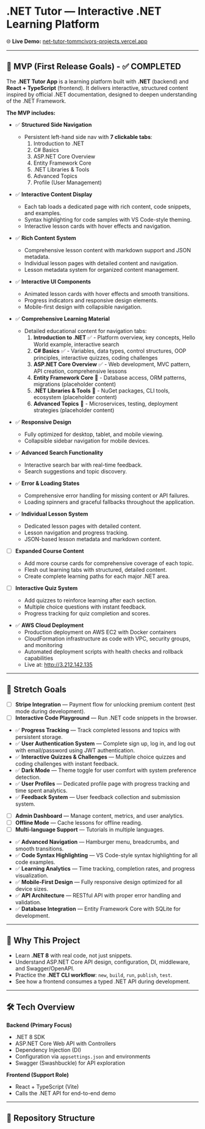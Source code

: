 # .NET Tutor — Interactive .NET Learning Platform

🌐 **Live Demo:** [net-tutor-tommcivors-projects.vercel.app](https://net-tutor-tommcivors-projects.vercel.app)

---

## 🚀 MVP (First Release Goals) - ✅ COMPLETED

The **.NET Tutor App** is a learning platform built with **.NET** (backend) and **React + TypeScript** (frontend).
It delivers interactive, structured content inspired by official .NET documentation, designed to deepen understanding of the .NET Framework.

**The MVP includes:**

- ✅ **Structured Side Navigation**
   - Persistent left-hand side nav with **7 clickable tabs**:
     1. Introduction to .NET
     2. C# Basics
     3. ASP.NET Core Overview
     4. Entity Framework Core
     5. .NET Libraries & Tools
     6. Advanced Topics
     7. Profile (User Management)

- ✅ **Interactive Content Display**
   - Each tab loads a dedicated page with rich content, code snippets, and examples.
   - Syntax highlighting for code samples with VS Code-style theming.
   - Interactive lesson cards with hover effects and navigation.

- ✅ **Rich Content System**
   - Comprehensive lesson content with markdown support and JSON metadata.
   - Individual lesson pages with detailed content and navigation.
   - Lesson metadata system for organized content management.

- ✅ **Interactive UI Components**
   - Animated lesson cards with hover effects and smooth transitions.
   - Progress indicators and responsive design elements.
   - Mobile-first design with collapsible navigation.

- ✅ **Comprehensive Learning Material**
   - Detailed educational content for navigation tabs:
     1. **Introduction to .NET** ✅ - Platform overview, key concepts, Hello World example, interactive search
     2. **C# Basics** ✅ - Variables, data types, control structures, OOP principles, interactive quizzes, coding challenges
     3. **ASP.NET Core Overview** ✅ - Web development, MVC pattern, API creation, comprehensive lessons
     4. **Entity Framework Core** 🚧 - Database access, ORM patterns, migrations (placeholder content)
     5. **.NET Libraries & Tools** 🚧 - NuGet packages, CLI tools, ecosystem (placeholder content)
     6. **Advanced Topics** 🚧 - Microservices, testing, deployment strategies (placeholder content)

- ✅ **Responsive Design**
   - Fully optimized for desktop, tablet, and mobile viewing.
   - Collapsible sidebar navigation for mobile devices.

- ✅ **Advanced Search Functionality**
   - Interactive search bar with real-time feedback.
   - Search suggestions and topic discovery.

- ✅ **Error & Loading States**
   - Comprehensive error handling for missing content or API failures.
   - Loading spinners and graceful fallbacks throughout the application.

- ✅ **Individual Lesson System**
   - Dedicated lesson pages with detailed content.
   - Lesson navigation and progress tracking.
   - JSON-based lesson metadata and markdown content.

- [ ] **Expanded Course Content**
   - Add more course cards for comprehensive coverage of each topic.
   - Flesh out learning tabs with structured, detailed content.
   - Create complete learning paths for each major .NET area.

- [ ] **Interactive Quiz System**
   - Add quizzes to reinforce learning after each section.
   - Multiple choice questions with instant feedback.
   - Progress tracking for quiz completion and scores.

- ✅ **AWS Cloud Deployment**
   - Production deployment on AWS EC2 with Docker containers
   - CloudFormation infrastructure as code with VPC, security groups, and monitoring
   - Automated deployment scripts with health checks and rollback capabilities
   - Live at: http://3.212.142.135

---

## 🌟 Stretch Goals

- [ ] **Stripe Integration** — Payment flow for unlocking premium content (test mode during development).
- [ ] **Interactive Code Playground** — Run .NET code snippets in the browser.
- ✅ **Progress Tracking** — Track completed lessons and topics with persistent storage.
- ✅ **User Authentication System** — Complete sign up, log in, and log out with email/password using JWT authentication.
- ✅ **Interactive Quizzes & Challenges** — Multiple choice quizzes and coding challenges with instant feedback.
- ✅ **Dark Mode** — Theme toggle for user comfort with system preference detection.
- ✅ **User Profiles** — Dedicated profile page with progress tracking and time spent analytics.
- ✅ **Feedback System** — User feedback collection and submission system.
- [ ] **Admin Dashboard** — Manage content, metrics, and user analytics.
- [ ] **Offline Mode** — Cache lessons for offline reading.
- [ ] **Multi-language Support** — Tutorials in multiple languages.

- ✅ **Advanced Navigation** — Hamburger menu, breadcrumbs, and smooth transitions.
- ✅ **Code Syntax Highlighting** — VS Code-style syntax highlighting for all code examples.
- ✅ **Learning Analytics** — Time tracking, completion rates, and progress visualization.
- ✅ **Mobile-First Design** — Fully responsive design optimized for all device sizes.
- ✅ **API Architecture** — RESTful API with proper error handling and validation.
- ✅ **Database Integration** — Entity Framework Core with SQLite for development.

---

## 📌 Why This Project

- Learn **.NET 8** with real code, not just snippets.
- Understand ASP.NET Core API design, configuration, DI, middleware, and Swagger/OpenAPI.
- Practice the **.NET CLI workflow**: `new`, `build`, `run`, `publish`, `test`.
- See how a frontend consumes a typed .NET API during development.

---

## 🛠 Tech Overview

**Backend (Primary Focus)**  
- .NET 8 SDK  
- ASP.NET Core Web API with Controllers  
- Dependency Injection (DI)  
- Configuration via `appsettings.json` and environments  
- Swagger (Swashbuckle) for API exploration

**Frontend (Support Role)**  
- React + TypeScript (Vite)  
- Calls the .NET API for end-to-end demo

---

## 📂 Repository Structure
